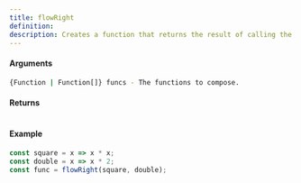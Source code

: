 ```yaml
---
title: flowRight
definition: 
description: Creates a function that returns the result of calling the given functions in sequence, where each function consumes the return value of the function that follows it.
---
```



#### Arguments


```bash
{Function | Function[]} funcs - The functions to compose.
```


#### Returns


```bash

```


#### Example


```ts
const square = x => x * x;const double = x => x * 2;const func = flowRight(square, double);
```